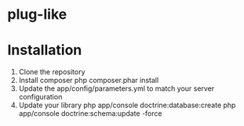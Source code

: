 plug-like
=========

Installation
=======
1. Clone the repository
2. Install composer
php composer.phar install
3. Update the app/config/parameters.yml to match your server configuration
4. Update your library
php app/console doctrine:database:create
php app/console doctrine:schema:update -force
